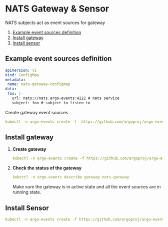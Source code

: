 # NATS Gateway & Sensor

NATS subjects act as event sources for gateway

1. [Example event sources definition](#example-event-sources-definition)
2. [Install gateway](#install-gateway)
3. [Install sensor](#install-sensor)

## Example event sources definition
```yaml
apiVersion: v1
kind: ConfigMap
metadata:
 name: nats-gateway-configmap
data:
 foo: |-
   url: nats://nats.argo-events:4222 # nats service
   subject: foo # subject to listen to
```

Create gateway event sources

```yaml
kubectl -n argo-events create -f  https://github.com/argoproj/argo-events/blob/master/examples/gateways/nats-gateway-configmap.yaml
```

## Install gateway
1. **Create gateway**

    ```yaml
    kubectl -n argo-events create -f https://github.com/argoproj/argo-events/blob/master/examples/gateways/nats.yaml
    ```

2. **Check the status of the gateway**
    
    ```yaml
    kubectl -n argo-events describe gateway nats-gateway
    ```
    
   Make sure the gateway is in active state and all the event sources are in running state.
   
## Install Sensor
```yaml
kubectl -n argo-events create -f https://github.com/argoproj/argo-events/blob/master/examples/sensors/nats.yaml
```
